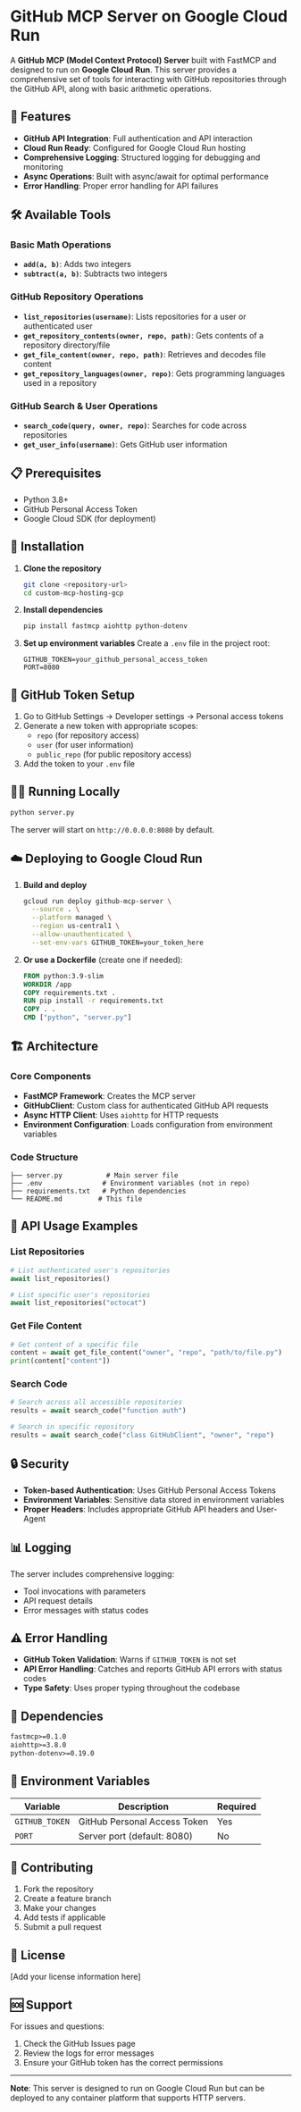 # GitHub MCP Server on Google Cloud Run

A **GitHub MCP (Model Context Protocol) Server** built with FastMCP and designed to run on **Google Cloud Run**. This server provides a comprehensive set of tools for interacting with GitHub repositories through the GitHub API, along with basic arithmetic operations.

## 🚀 Features

- **GitHub API Integration**: Full authentication and API interaction
- **Cloud Run Ready**: Configured for Google Cloud Run hosting
- **Comprehensive Logging**: Structured logging for debugging and monitoring
- **Async Operations**: Built with async/await for optimal performance
- **Error Handling**: Proper error handling for API failures

## 🛠️ Available Tools

### Basic Math Operations
- **`add(a, b)`**: Adds two integers
- **`subtract(a, b)`**: Subtracts two integers

### GitHub Repository Operations
- **`list_repositories(username)`**: Lists repositories for a user or authenticated user
- **`get_repository_contents(owner, repo, path)`**: Gets contents of a repository directory/file
- **`get_file_content(owner, repo, path)`**: Retrieves and decodes file content
- **`get_repository_languages(owner, repo)`**: Gets programming languages used in a repository

### GitHub Search & User Operations
- **`search_code(query, owner, repo)`**: Searches for code across repositories
- **`get_user_info(username)`**: Gets GitHub user information

## 📋 Prerequisites

- Python 3.8+
- GitHub Personal Access Token
- Google Cloud SDK (for deployment)

## 🔧 Installation

1. **Clone the repository**
   ```bash
   git clone <repository-url>
   cd custom-mcp-hosting-gcp
   ```

2. **Install dependencies**
   ```bash
   pip install fastmcp aiohttp python-dotenv
   ```

3. **Set up environment variables**
   Create a `.env` file in the project root:
   ```env
   GITHUB_TOKEN=your_github_personal_access_token
   PORT=8080
   ```

## 🔑 GitHub Token Setup

1. Go to GitHub Settings → Developer settings → Personal access tokens
2. Generate a new token with appropriate scopes:
   - `repo` (for repository access)
   - `user` (for user information)
   - `public_repo` (for public repository access)
3. Add the token to your `.env` file

## 🏃‍♂️ Running Locally

```bash
python server.py
```

The server will start on `http://0.0.0.0:8080` by default.

## ☁️ Deploying to Google Cloud Run

1. **Build and deploy**
   ```bash
   gcloud run deploy github-mcp-server \
     --source . \
     --platform managed \
     --region us-central1 \
     --allow-unauthenticated \
     --set-env-vars GITHUB_TOKEN=your_token_here
   ```

2. **Or use a Dockerfile** (create one if needed):
   ```dockerfile
   FROM python:3.9-slim
   WORKDIR /app
   COPY requirements.txt .
   RUN pip install -r requirements.txt
   COPY . .
   CMD ["python", "server.py"]
   ```

## 🏗️ Architecture

### Core Components

- **FastMCP Framework**: Creates the MCP server
- **GitHubClient**: Custom class for authenticated GitHub API requests
- **Async HTTP Client**: Uses `aiohttp` for HTTP requests
- **Environment Configuration**: Loads configuration from environment variables

### Code Structure

```
├── server.py           # Main server file
├── .env               # Environment variables (not in repo)
├── requirements.txt   # Python dependencies
└── README.md         # This file
```

## 📖 API Usage Examples

### List Repositories
```python
# List authenticated user's repositories
await list_repositories()

# List specific user's repositories
await list_repositories("octocat")
```

### Get File Content
```python
# Get content of a specific file
content = await get_file_content("owner", "repo", "path/to/file.py")
print(content["content"])
```

### Search Code
```python
# Search across all accessible repositories
results = await search_code("function auth")

# Search in specific repository
results = await search_code("class GitHubClient", "owner", "repo")
```

## 🔒 Security

- **Token-based Authentication**: Uses GitHub Personal Access Tokens
- **Environment Variables**: Sensitive data stored in environment variables
- **Proper Headers**: Includes appropriate GitHub API headers and User-Agent

## 📊 Logging

The server includes comprehensive logging:
- Tool invocations with parameters
- API request details
- Error messages with status codes

## ⚠️ Error Handling

- **GitHub Token Validation**: Warns if `GITHUB_TOKEN` is not set
- **API Error Handling**: Catches and reports GitHub API errors with status codes
- **Type Safety**: Uses proper typing throughout the codebase

## 🔗 Dependencies

```txt
fastmcp>=0.1.0
aiohttp>=3.8.0
python-dotenv>=0.19.0
```

## 📝 Environment Variables

| Variable | Description | Required |
|----------|-------------|----------|
| `GITHUB_TOKEN` | GitHub Personal Access Token | Yes |
| `PORT` | Server port (default: 8080) | No |

## 🤝 Contributing

1. Fork the repository
2. Create a feature branch
3. Make your changes
4. Add tests if applicable
5. Submit a pull request

## 📄 License

[Add your license information here]

## 🆘 Support

For issues and questions:
1. Check the GitHub Issues page
2. Review the logs for error messages
3. Ensure your GitHub token has the correct permissions

---

**Note**: This server is designed to run on Google Cloud Run but can be deployed to any container platform that supports HTTP servers.

